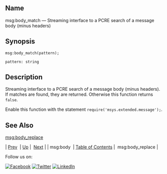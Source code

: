 <a name="lua.ref.msg_body_match"></a>
## Name

msg:body_match — Streaming interface to a PCRE search of a message body (minus headers)

<a name="idp16694816"></a>
## Synopsis

`msg:body_match(pattern);`

`pattern: string`<a name="idp16697792"></a>
## Description

Streaming interface to a PCRE search of a message body (minus headers). If matches are found, they are returned. Otherwise this function returns `false`.

Enable this function with the statement `require('msys.extended.message');`.

<a name="idp16701152"></a>
## See Also

[msg:body_replace](lua.ref.msg_body_replace.php "msg:body_replace")

| [Prev](lua.ref.msg_body.php)  | [Up](lua.function.details.php) |  [Next](lua.ref.msg_body_replace.php) |
| msg:body  | [Table of Contents](index.php) |  msg:body_replace |

Follow us on:

[![Facebook](https://support.messagesystems.com/images/icon-facebook.png)](http://www.facebook.com/messagesystems) [![Twitter](https://support.messagesystems.com/images/icon-twitter.png)](http://twitter.com/#!/MessageSystems) [![LinkedIn](https://support.messagesystems.com/images/icon-linkedin.png)](http://www.linkedin.com/company/message-systems)